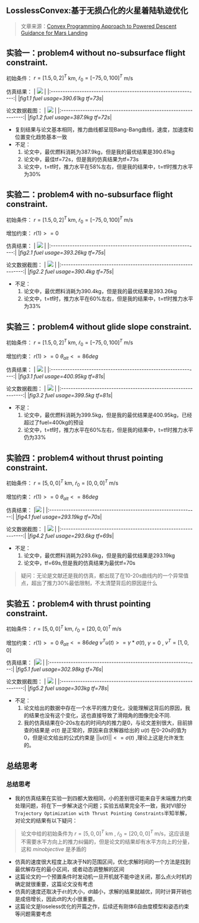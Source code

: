 ## LosslessConvex:基于无损凸化的火星着陆轨迹优化

>文章来源：[Convex Programming Approach to Powered Descent Guidance for Mars Landing](https://arc.aiaa.org/doi/10.2514/1.27553)

## 实验一：problem4 without no-subsurface flight constraint.
初始条件： $r=[1.5,0,2]^T$ km, $\dot{r}_0=[-75,0,100]^T$ m/s


仿真结果：
| <img src="./assets/实验一数据图.svg"> |
|:--------------------------------------------------------------:|
|*fig1.1 fuel usage=390.61kg tf=73s*|

论文数据截图：
| <img src="./assets/实验一论文数据图.png"> |
|:--------------------------------------------------------------:|
|*fig1.2 fuel usage=387.9kg tf=72s*|


- 复刻结果与论文基本相同，推力曲线都呈现Bang-Bang曲线，速度，加速度和位置变化趋势基本一致
- 不足：
    1. 论文中，最优燃料消耗为387.9kg，但是我的最优结果是390.61kg
    2. 论文中，最佳tf=72s，但是我的仿真结果为tf=73s
    3. 论文中，t=tf时，推力水平在58%左右，但是我的结果中，t=tf时推力水平为30%
## 实验二：problem4 with no-subsurface flight constraint.
初始条件： $r=[1.5,0,2]^T$ km, $\dot{r}_0=[-75,0,100]^T$ m/s

增加约束：
$r(1)>=0$

仿真结果：
| <img src="./assets/实验二数据图.svg"> |
|:--------------------------------------------------------------:|
|*fig2.1 fuel usage=393.26kg tf=75s*|

论文数据截图：
| <img src="./assets/实验二论文数据图.png"> |
|:--------------------------------------------------------------:|
|*fig2.2 fuel usage=390.4kg tf=75s*|

- 不足：
    1. 论文中，最优燃料消耗为390.4kg，但是我的最优结果是393.26kg
    2. 论文中，t=tf时，推力水平在60%左右，但是我的结果中，t=tf时推力水平为33%
## 实验三：problem4 without glide slope constraint.
初始条件： $r=[1.5,0,2]^T$ km, $\dot{r}_0=[-75,0,100]^T$ m/s

增加约束：
$r(1)>=0$
${\theta}_{alt}<=86deg$

仿真结果：
| <img src="./assets/实验三数据图.svg" > |
|:--------------------------------------------------------------:|
|*fig3.1 fuel usage=400.95kg tf=81s*|

论文数据截图：
| <img src="./assets/实验三论文数据图.png"> |
|:--------------------------------------------------------------:|
|*fig3.2 fuel usage=399.5kg tf=81s*|

- 不足：
    1. 论文中，最优燃料消耗为399.5kg，但是我的最优结果是400.95kg，已经超过了fuel=400kg的预设
    2. 论文中，t=tf时，推力水平在60%左右，但是我的结果中，t=tf时推力水平仍为33%
## 实验四：problem4 without thrust pointing constraint.
初始条件： $r=[5,0,0]^T$ km, $\dot{r}_0=[0,0,0]^T$ m/s

增加约束：
$r(1)>=0$
${\theta}_{alt}<=86deg$

仿真结果：
|<img src="./assets/实验四数据图.svg" > |
|:--------------------------------------------------------------:|
|*fig4.1 fuel usage=293.19kg tf=70s*|

论文数据截图：
| <img src="./assets/实验四论文数据图.png" > |
|:--------------------------------------------------------------:|
|*fig4.2 fuel usage=293.6kg tf=69s*|

- 不足：
    1. 论文中，最优燃料消耗为293.6kg，但是我的最优结果是293.19kg
    2. 论文中，tf=69s,但是我的仿真结果为最优tf=70s
>疑问：无论是文献还是我的仿真，都出现了在10-20s曲线内的一个异常值点，超出了推力30%最低限制，不太清楚背后的原因是什么

## 实验五：problem4 with thrust pointing constraint.
初始条件： $r=[5,0,0]^T$ km, $\dot{r}_0=[20,0,0]^T$ m/s

增加约束：
$r(1)>=0$
${\theta}_{alt}<=86deg$
$v^Tu(t)>=\gamma*\sigma(t)$, $\gamma=0$ , $v^T=[1,0,0]$

仿真结果：
|<img src="./assets/实验五数据图.svg"> |
|:--------------------------------------------------------------:|
|*fig5.1 fuel usage=302.98kg tf=76s*|

论文数据截图：
| <img src="./assets/实验五论文数据图.png"> |
|:--------------------------------------------------------------:|
|*fig5.2 fuel usage=303kg tf=78s*|

- 不足：
  1. 论文给出的数据中存在一个水平的推力变化，没能理解这背后的原因，我的结果也没有这个变化，这也直接导致了滑翔角的图像完全不同.
  2. 我的仿真结果在0-20s左右的时间内的推力是0，与论文差别很大，目前排查的结果是  $\sigma(t)$ 是正常的，原因来自求解器给出的 $u(t)$ 在0-20s的值为0，但是论文给出的公式约束是 $||u(t)||<=\sigma(t)$ ,理论上这是允许发生的。

## 总结思考
### 总结思考
- 我的仿真结果在实验一到四都大致相同，小的差别很可能来自于末端推力约束处理问题，将在下一步解决这个问题；实验五结果完全不一致，我对VI部分`Trajectory Optimization with Thrust Pointing Constraints`半知半解，对论文的结果有以下疑问：
>论文中给的初始条件为 $r=[5,0,0]^T$ km , $\dot{r}_0=[20,0,0]^T$ m/s，这应该是不需要水平方向上的推力纠偏的，但是论文的结果却有水平方向上的分量，这和 $min  objective$ 是矛盾的
- 仿真的速度很大程度上取决于N的范围区间，优化求解时间的一个方法是找到最优解存在的最小区间，或者动态调整解的区间
- 这篇论文的一个预置条件时发动机一旦开机就不能中途关闭，那么点火时机的确定就很重要，这篇论文没有考虑
- 仿真的速度还取决于`dt`的大小，dt越小，求解的结果就越优，同时计算开销也是成倍增长，因此dt的大小很重要。
- 这篇论文是loseless优化的开篇之作，后续还有刚体6自由度模型和姿态约束等问题需要考虑

























